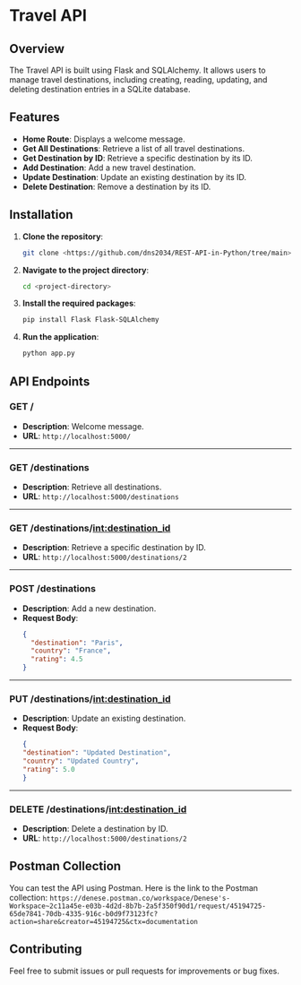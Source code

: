 # Travel API

## Overview

The Travel API is built using Flask and SQLAlchemy. It allows users to manage travel destinations, including creating, reading, updating, and deleting destination entries in a SQLite database.

## Features

- **Home Route**: Displays a welcome message.
- **Get All Destinations**: Retrieve a list of all travel destinations.
- **Get Destination by ID**: Retrieve a specific destination by its ID.
- **Add Destination**: Add a new travel destination.
- **Update Destination**: Update an existing destination by its ID.
- **Delete Destination**: Remove a destination by its ID.

## Installation

1. **Clone the repository**:
   ```bash
   git clone <https://github.com/dns2034/REST-API-in-Python/tree/main>
2. **Navigate to the project directory**:
   ```bash
   cd <project-directory>
3. **Install the required packages**:
   ```bash
   pip install Flask Flask-SQLAlchemy
4. **Run the application**:
   ```bash
   python app.py

## API Endpoints

### GET /

- **Description**: Welcome message.
- **URL**: `http://localhost:5000/`

---

### GET /destinations

- **Description**: Retrieve all destinations.
- **URL**: `http://localhost:5000/destinations`

---

### GET /destinations/<int:destination_id>

- **Description**: Retrieve a specific destination by ID.
- **URL**: `http://localhost:5000/destinations/2`

---

### POST /destinations

- **Description**: Add a new destination.
- **Request Body**:
  ```json
  {
    "destination": "Paris",
    "country": "France",
    "rating": 4.5
  }

---

### PUT /destinations/<int:destination_id>
- **Description**:  Update an existing destination.
- **Request Body**:
  ```json
  {
  "destination": "Updated Destination",
  "country": "Updated Country",
  "rating": 5.0
  }

---

### DELETE /destinations/<int:destination_id>
- **Description**:  Delete a destination by ID.
- **URL**: `http://localhost:5000/destinations/2`


## Postman Collection
You can test the API using Postman. Here is the link to the Postman collection:
`https://denese.postman.co/workspace/Denese's-Workspace~2c11a45e-e03b-4d2d-8b7b-2a5f350f90d1/request/45194725-65de7841-70db-4335-916c-b0d9f73123fc?action=share&creator=45194725&ctx=documentation`

## Contributing
Feel free to submit issues or pull requests for improvements or bug fixes.

